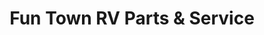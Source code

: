 ---
title: "Fun Town RV Parts & Service"
url: /giddings/fun-town-rv-parts-und-service/
shop: Allgemein
---